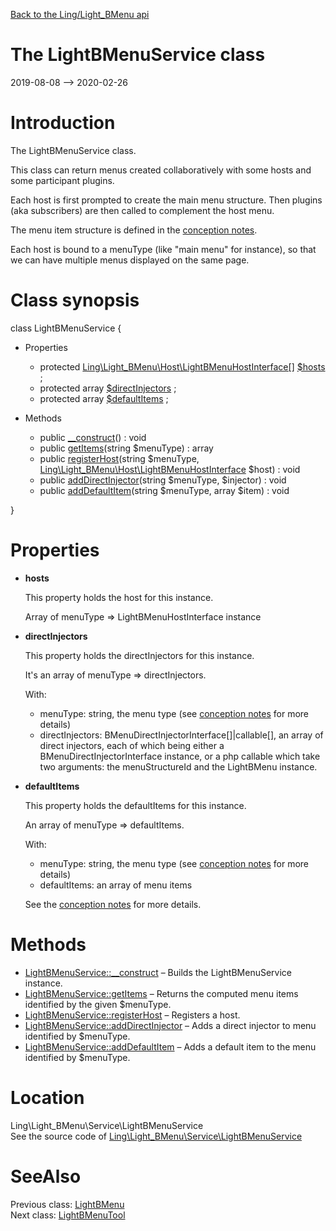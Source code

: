 [Back to the Ling/Light_BMenu api](https://github.com/lingtalfi/Light_BMenu/blob/master/doc/api/Ling/Light_BMenu.md)



The LightBMenuService class
================
2019-08-08 --> 2020-02-26






Introduction
============

The LightBMenuService class.

This class can return menus created collaboratively with
some hosts and some participant plugins.


Each host is first prompted to create the main menu structure.
Then plugins (aka subscribers) are then called to complement the host menu.


The menu item structure is defined in the [conception notes](https://github.com/lingtalfi/Light_BMenu/blob/master/doc/pages/conception-notes.md).


Each host is bound to a menuType (like "main menu" for instance), so that we can have multiple
menus displayed on the same page.



Class synopsis
==============


class <span class="pl-k">LightBMenuService</span>  {

- Properties
    - protected [Ling\Light_BMenu\Host\LightBMenuHostInterface[]](https://github.com/lingtalfi/Light_BMenu/blob/master/doc/api/Ling/Light_BMenu/Host/LightBMenuHostInterface.md) [$hosts](#property-hosts) ;
    - protected array [$directInjectors](#property-directInjectors) ;
    - protected array [$defaultItems](#property-defaultItems) ;

- Methods
    - public [__construct](https://github.com/lingtalfi/Light_BMenu/blob/master/doc/api/Ling/Light_BMenu/Service/LightBMenuService/__construct.md)() : void
    - public [getItems](https://github.com/lingtalfi/Light_BMenu/blob/master/doc/api/Ling/Light_BMenu/Service/LightBMenuService/getItems.md)(string $menuType) : array
    - public [registerHost](https://github.com/lingtalfi/Light_BMenu/blob/master/doc/api/Ling/Light_BMenu/Service/LightBMenuService/registerHost.md)(string $menuType, [Ling\Light_BMenu\Host\LightBMenuHostInterface](https://github.com/lingtalfi/Light_BMenu/blob/master/doc/api/Ling/Light_BMenu/Host/LightBMenuHostInterface.md) $host) : void
    - public [addDirectInjector](https://github.com/lingtalfi/Light_BMenu/blob/master/doc/api/Ling/Light_BMenu/Service/LightBMenuService/addDirectInjector.md)(string $menuType, $injector) : void
    - public [addDefaultItem](https://github.com/lingtalfi/Light_BMenu/blob/master/doc/api/Ling/Light_BMenu/Service/LightBMenuService/addDefaultItem.md)(string $menuType, array $item) : void

}




Properties
=============

- <span id="property-hosts"><b>hosts</b></span>

    This property holds the host for this instance.
    
    Array of menuType => LightBMenuHostInterface instance
    
    

- <span id="property-directInjectors"><b>directInjectors</b></span>

    This property holds the directInjectors for this instance.
    
    It's an array of menuType => directInjectors.
    
    With:
    - menuType: string, the menu type (see [conception notes](https://github.com/lingtalfi/Light_BMenu/blob/master/doc/pages/conception-notes.md) for more details)
    - directInjectors: BMenuDirectInjectorInterface[]|callable[], an array of direct injectors,
             each of which being either a BMenuDirectInjectorInterface instance, or a
             php callable which take two arguments: the menuStructureId and the LightBMenu instance.
    
    

- <span id="property-defaultItems"><b>defaultItems</b></span>

    This property holds the defaultItems for this instance.
    
    An array of menuType => defaultItems.
    
    With:
    - menuType: string, the menu type (see [conception notes](https://github.com/lingtalfi/Light_BMenu/blob/master/doc/pages/conception-notes.md) for more details)
    - defaultItems: an array of menu items
    
    
    See the [conception notes](https://github.com/lingtalfi/Light_BMenu/blob/master/doc/pages/conception-notes.md) for more details.
    
    



Methods
==============

- [LightBMenuService::__construct](https://github.com/lingtalfi/Light_BMenu/blob/master/doc/api/Ling/Light_BMenu/Service/LightBMenuService/__construct.md) &ndash; Builds the LightBMenuService instance.
- [LightBMenuService::getItems](https://github.com/lingtalfi/Light_BMenu/blob/master/doc/api/Ling/Light_BMenu/Service/LightBMenuService/getItems.md) &ndash; Returns the computed menu items identified by the given $menuType.
- [LightBMenuService::registerHost](https://github.com/lingtalfi/Light_BMenu/blob/master/doc/api/Ling/Light_BMenu/Service/LightBMenuService/registerHost.md) &ndash; Registers a host.
- [LightBMenuService::addDirectInjector](https://github.com/lingtalfi/Light_BMenu/blob/master/doc/api/Ling/Light_BMenu/Service/LightBMenuService/addDirectInjector.md) &ndash; Adds a direct injector to menu identified by $menuType.
- [LightBMenuService::addDefaultItem](https://github.com/lingtalfi/Light_BMenu/blob/master/doc/api/Ling/Light_BMenu/Service/LightBMenuService/addDefaultItem.md) &ndash; Adds a default item to the menu identified by $menuType.





Location
=============
Ling\Light_BMenu\Service\LightBMenuService<br>
See the source code of [Ling\Light_BMenu\Service\LightBMenuService](https://github.com/lingtalfi/Light_BMenu/blob/master/Service/LightBMenuService.php)



SeeAlso
==============
Previous class: [LightBMenu](https://github.com/lingtalfi/Light_BMenu/blob/master/doc/api/Ling/Light_BMenu/Menu/LightBMenu.md)<br>Next class: [LightBMenuTool](https://github.com/lingtalfi/Light_BMenu/blob/master/doc/api/Ling/Light_BMenu/Tool/LightBMenuTool.md)<br>
